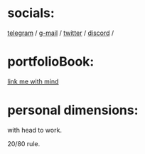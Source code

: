 # socials:
[telegram](https://t.me/thtflx) /
[g-mail](mailto:azizsattorovthtflx@gmail.com) /
[twitter](https://twitter.com/thtflx) /
[discord](https://discord.com/app/invite-with-guild-onboarding/thtflx1003697356962803772) /
<!-- [cats from bunker](https://discord.gg/ZmTcZW6y) -->


# portfolioBook:
<a href="https://thtflx.github.io/s2trv-pg/">link me with mind</a>
<!-- in developing🔧. -->

# personal dimensions:
with head to work.

20/80 rule. 

